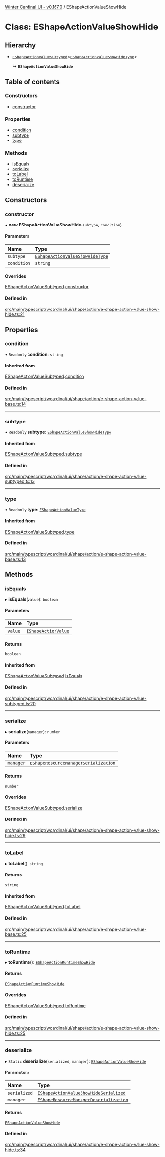 [Winter Cardinal UI - v0.167.0](../index.md) / EShapeActionValueShowHide

# Class: EShapeActionValueShowHide

## Hierarchy

- [`EShapeActionValueSubtyped`](EShapeActionValueSubtyped.md)<[`EShapeActionValueShowHideType`](../index.md#eshapeactionvalueshowhidetype)\>

  ↳ **`EShapeActionValueShowHide`**

## Table of contents

### Constructors

- [constructor](EShapeActionValueShowHide.md#constructor)

### Properties

- [condition](EShapeActionValueShowHide.md#condition)
- [subtype](EShapeActionValueShowHide.md#subtype)
- [type](EShapeActionValueShowHide.md#type)

### Methods

- [isEquals](EShapeActionValueShowHide.md#isequals)
- [serialize](EShapeActionValueShowHide.md#serialize)
- [toLabel](EShapeActionValueShowHide.md#tolabel)
- [toRuntime](EShapeActionValueShowHide.md#toruntime)
- [deserialize](EShapeActionValueShowHide.md#deserialize)

## Constructors

### constructor

• **new EShapeActionValueShowHide**(`subtype`, `condition`)

#### Parameters

| Name | Type |
| :------ | :------ |
| `subtype` | [`EShapeActionValueShowHideType`](../index.md#eshapeactionvalueshowhidetype) |
| `condition` | `string` |

#### Overrides

[EShapeActionValueSubtyped](EShapeActionValueSubtyped.md).[constructor](EShapeActionValueSubtyped.md#constructor)

#### Defined in

[src/main/typescript/wcardinal/ui/shape/action/e-shape-action-value-show-hide.ts:21](https://github.com/winter-cardinal/winter-cardinal-ui/blob/v0.167.0/src/main/typescript/wcardinal/ui/shape/action/e-shape-action-value-show-hide.ts#L21)

## Properties

### condition

• `Readonly` **condition**: `string`

#### Inherited from

[EShapeActionValueSubtyped](EShapeActionValueSubtyped.md).[condition](EShapeActionValueSubtyped.md#condition)

#### Defined in

[src/main/typescript/wcardinal/ui/shape/action/e-shape-action-value-base.ts:14](https://github.com/winter-cardinal/winter-cardinal-ui/blob/v0.167.0/src/main/typescript/wcardinal/ui/shape/action/e-shape-action-value-base.ts#L14)

___

### subtype

• `Readonly` **subtype**: [`EShapeActionValueShowHideType`](../index.md#eshapeactionvalueshowhidetype)

#### Inherited from

[EShapeActionValueSubtyped](EShapeActionValueSubtyped.md).[subtype](EShapeActionValueSubtyped.md#subtype)

#### Defined in

[src/main/typescript/wcardinal/ui/shape/action/e-shape-action-value-subtyped.ts:13](https://github.com/winter-cardinal/winter-cardinal-ui/blob/v0.167.0/src/main/typescript/wcardinal/ui/shape/action/e-shape-action-value-subtyped.ts#L13)

___

### type

• `Readonly` **type**: [`EShapeActionValueType`](../index.md#eshapeactionvaluetype)

#### Inherited from

[EShapeActionValueSubtyped](EShapeActionValueSubtyped.md).[type](EShapeActionValueSubtyped.md#type)

#### Defined in

[src/main/typescript/wcardinal/ui/shape/action/e-shape-action-value-base.ts:13](https://github.com/winter-cardinal/winter-cardinal-ui/blob/v0.167.0/src/main/typescript/wcardinal/ui/shape/action/e-shape-action-value-base.ts#L13)

## Methods

### isEquals

▸ **isEquals**(`value`): `boolean`

#### Parameters

| Name | Type |
| :------ | :------ |
| `value` | [`EShapeActionValue`](../interfaces/EShapeActionValue.md) |

#### Returns

`boolean`

#### Inherited from

[EShapeActionValueSubtyped](EShapeActionValueSubtyped.md).[isEquals](EShapeActionValueSubtyped.md#isequals)

#### Defined in

[src/main/typescript/wcardinal/ui/shape/action/e-shape-action-value-subtyped.ts:20](https://github.com/winter-cardinal/winter-cardinal-ui/blob/v0.167.0/src/main/typescript/wcardinal/ui/shape/action/e-shape-action-value-subtyped.ts#L20)

___

### serialize

▸ **serialize**(`manager`): `number`

#### Parameters

| Name | Type |
| :------ | :------ |
| `manager` | [`EShapeResourceManagerSerialization`](EShapeResourceManagerSerialization.md) |

#### Returns

`number`

#### Overrides

[EShapeActionValueSubtyped](EShapeActionValueSubtyped.md).[serialize](EShapeActionValueSubtyped.md#serialize)

#### Defined in

[src/main/typescript/wcardinal/ui/shape/action/e-shape-action-value-show-hide.ts:29](https://github.com/winter-cardinal/winter-cardinal-ui/blob/v0.167.0/src/main/typescript/wcardinal/ui/shape/action/e-shape-action-value-show-hide.ts#L29)

___

### toLabel

▸ **toLabel**(): `string`

#### Returns

`string`

#### Inherited from

[EShapeActionValueSubtyped](EShapeActionValueSubtyped.md).[toLabel](EShapeActionValueSubtyped.md#tolabel)

#### Defined in

[src/main/typescript/wcardinal/ui/shape/action/e-shape-action-value-base.ts:25](https://github.com/winter-cardinal/winter-cardinal-ui/blob/v0.167.0/src/main/typescript/wcardinal/ui/shape/action/e-shape-action-value-base.ts#L25)

___

### toRuntime

▸ **toRuntime**(): [`EShapeActionRuntimeShowHide`](EShapeActionRuntimeShowHide.md)

#### Returns

[`EShapeActionRuntimeShowHide`](EShapeActionRuntimeShowHide.md)

#### Overrides

[EShapeActionValueSubtyped](EShapeActionValueSubtyped.md).[toRuntime](EShapeActionValueSubtyped.md#toruntime)

#### Defined in

[src/main/typescript/wcardinal/ui/shape/action/e-shape-action-value-show-hide.ts:25](https://github.com/winter-cardinal/winter-cardinal-ui/blob/v0.167.0/src/main/typescript/wcardinal/ui/shape/action/e-shape-action-value-show-hide.ts#L25)

___

### deserialize

▸ `Static` **deserialize**(`serialized`, `manager`): [`EShapeActionValueShowHide`](EShapeActionValueShowHide.md)

#### Parameters

| Name | Type |
| :------ | :------ |
| `serialized` | [`EShapeActionValueShowHideSerialized`](../index.md#eshapeactionvalueshowhideserialized) |
| `manager` | [`EShapeResourceManagerDeserialization`](EShapeResourceManagerDeserialization.md) |

#### Returns

[`EShapeActionValueShowHide`](EShapeActionValueShowHide.md)

#### Defined in

[src/main/typescript/wcardinal/ui/shape/action/e-shape-action-value-show-hide.ts:34](https://github.com/winter-cardinal/winter-cardinal-ui/blob/v0.167.0/src/main/typescript/wcardinal/ui/shape/action/e-shape-action-value-show-hide.ts#L34)
